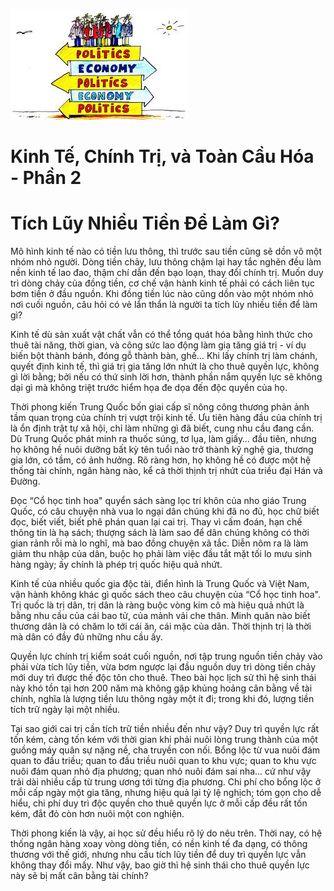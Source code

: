![Keo App](../img/kinhtechinhtri2.jpeg)
# Kinh Tế, Chính Trị, và Toàn Cầu Hóa - Phần 2
# Tích Lũy Nhiều Tiền Để Làm Gì?
Mô hình kinh tế nào có tiền lưu thông, thì trước sau tiền cũng sẽ dồn vô một nhóm nhỏ người. Dòng tiền chảy, lưu thông chậm lại hay tắc nghẽn đều làm nền kinh tế lao đao, thậm chí dẫn đến bạo loạn, thay đổi chính trị. Muốn duy trì dòng chảy của đồng tiền, cơ chế vận hành kinh tế phải có cách liên tục bơm tiền ở đầu nguồn. Khi đồng tiền lúc nào cũng dồn vào một nhóm nhỏ nơi cuối nguồn, câu hỏi có vẻ lẩn thẩn là người ta tích lũy nhiều tiền để làm gì?

Kinh tế dù sản xuất vật chất vẫn có thể tổng quát hóa bằng hình thức cho thuê tài năng, thời gian, và công sức lao động làm gia tăng giá trị - ví dụ biến bột thành bánh, đóng gỗ thành bàn, ghế… Khi lấy chính trị làm chánh, quyết định kinh tế, thì giá trị gia tăng lớn nhứt là cho thuê quyền lực, không gì lời bằng; bởi nếu có thứ sinh lời hơn, thành phần nắm quyền lực sẽ không dại gì mà không triệt trước hiểm họa đe dọa đến độc quyền của họ.

Thời phong kiến Trung Quốc bốn giai cấp sĩ nông công thương phản ảnh tầm quan trọng của chính trị vượt trội kinh tế. Ưu tiên hàng đầu của chính trị là ổn định trật tự xã hội, chỉ làm những gì đã biết, cung nhu cầu đang cần. Dù Trung Quốc phát minh ra thuốc súng, tơ lụa, làm giấy… đầu tiên, nhưng họ không hề nuôi dưỡng bất kỳ tên tuổi nào trở thành kỹ nghệ gia, thương gia lớn, có tầm, có ảnh hưởng. Rõ ràng hơn, họ không hề có được một hệ thống tài chính, ngân hàng nào, kể cả thời thịnh trị nhứt của triều đại Hán và Đường.

Đọc “Cổ học tinh hoa" quyển sách sàng lọc trí khôn của nho giáo Trung Quốc, có câu chuyện nhà vua lo ngại dân chúng khi đã no đủ, học chữ biết đọc, biết viết, biết phê phán quan lại cai trị. Thay vì cấm đoán, hạn chế thông tin là hạ sách; thượng sách là làm sao để dân chúng không có thời gian rảnh rỗi mà lo nghĩ, mà bao đồng chuyện xã tắc. Diễn nôm ra là làm giảm thu nhập của dân, buộc họ phải làm việc đầu tắt mặt tối lo mưu sinh hàng ngày; ấy chính là phép trị quốc hiệu quả nhứt.

Kinh tế của nhiều quốc gia độc tài, điển hình là Trung Quốc và Việt Nam, vận hành không khác gì quốc sách theo câu chuyện của “Cổ học tinh hoa". Trị quốc là trị dân, trị dân là ràng buộc vòng kim cô mà hiệu quả nhứt là bằng nhu cầu của cái bao tử, của mảnh vải che thân. Minh quân nào biết thương dân là có chăm lo tới cái ăn, cái mặc của dân. Thời thịnh trị là thời mà dân có đầy đủ những nhu cầu ấy.

Quyền lực chính trị kiểm soát cuối nguồn, nơi tập trung nguồn tiền chảy vào phải vừa tích lũy tiền, vừa bơm ngược lại đầu nguồn duy trì dòng tiền chảy mới duy trì được thế độc tôn cho thuê. Theo bài học lịch sử thì hệ sinh thái này khó tồn tại hơn 200 năm mà không gặp khủng hoảng cân bằng về tài chính, nghĩa là lượng tiền lưu thông ngày một ít đi; trong khi đó, lượng tiền tích trữ ngày lại một nhiều.

Tại sao giới cai trị cần tích trữ tiền nhiều đến như vậy? Duy trì quyền lực rất tốn kém, càng tốn kém với thời gian khi phải nuôi lòng trung thành của một guồng máy quân sự nặng nề, cha truyền con nối. Bổng lộc từ vua nuôi đám quan to đầu triều; quan to đầu triều nuôi quan to khu vực; quan to khu vực nuôi đám quan nhỏ địa phương; quan nhỏ nuôi đám sai nha… cứ như vậy trải dài nhiều cấp từ trung ương tới từng địa phương. Chi phí cho bổng lộc ở mỗi cấp ngày một gia tăng, nhưng hiệu quả lại tỷ lệ nghịch; tóm gọn cho dễ hiểu, chi phí duy trì độc quyền cho thuê quyền lực ở mỗi cấp đều rất tốn kém, đắt đỏ còn hơn nuôi một con nghiện.

Thời phong kiến là vậy, ai học sử đều hiểu rõ lý do nêu trên. Thời nay, có hệ thống ngân hàng xoay vòng dòng tiền, có nền kinh tế đa dạng, có thông thương với thế giới, nhưng nhu cầu tích lũy tiền để duy trì quyền lực vẫn không thay đổi mấy. Như vậy, bao giờ thì hệ sinh thái cho thuê quyền lực này sẽ bị mất cân bằng tài chính?

